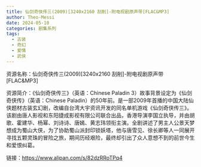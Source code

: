 ```yaml
---
title: 仙剑奇侠传三(2009)[3240x2160 刮削]-附电视剧原声带[FLAC&MP3]
author: Theo-Messi
date: 2024-05-10
categories: 剧集系列
tags:
  - 古装
  - 奇幻
  - 爱情
  - 武侠
---
```


资源名称：仙剑奇侠传三(2009)[3240x2160 刮削]-附电视剧原声带[FLAC&MP3]

资源简介：《仙剑奇侠传三》（英语：Chinese Paladin 3）故事背景设定为《仙剑奇侠传》（英语：Chinese Paladin）的50年前。是一部2009年首播的中国大陆仙侠题材古装玄幻剧，改编自台湾大宇资讯开发的同名单机游戏《仙剑奇侠传三》。该剧由唐人影视和东阳捷成影视有限公司联合出品，香港导演李国立执导，并由胡歌、霍建华、杨幂、刘诗诗、唐嫣、黄志玮领衔主演。全剧讲述了男主人公景天梦想成为蜀山大侠，为了协助蜀山派封印锁妖塔，他与唐雪见、徐长卿等人一同展开寻找五颗灵珠的冒险之旅，期间历经艰险，最终却引出了众人意想不到的前世今生和爱恨纠葛。

链接：https://www.alipan.com/s/82dzRRoTPq4
